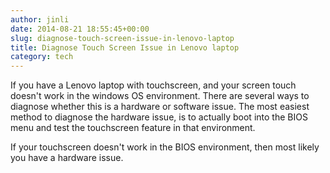 ```yaml
---
author: jinli
date: 2014-08-21 18:55:45+00:00
slug: diagnose-touch-screen-issue-in-lenovo-laptop
title: Diagnose Touch Screen Issue in Lenovo laptop
category: tech
---
```

If you have a Lenovo laptop with touchscreen, and your screen touch doesn't work in the windows OS environment. There are several ways to diagnose whether this is a hardware or software issue. The most easiest method to diagnose the hardware issue, is to actually boot into the BIOS menu and test the touchscreen feature in that environment.

If your touchscreen doesn't work in the BIOS environment, then most likely you have a hardware issue.
